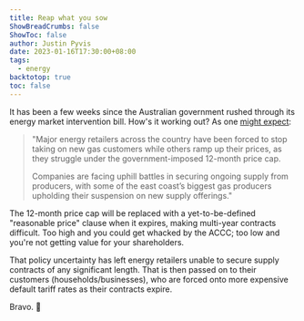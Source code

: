 ```yaml
---
title: Reap what you sow
ShowBreadCrumbs: false
ShowToc: false
author: Justin Pyvis
date: 2023-01-16T17:30:00+08:00
tags:
  - energy
backtotop: true
toc: false
---
```

It has been a few weeks since the Australian government rushed through its energy market intervention bill. How's it working out? As one [might expect](https://www.news.com.au/finance/business/other-industries/energy-retailers-blame-labors-price-cap-for-gas-supply-fears/news-story/5e554672ed437eb39e1b00239fe7f78e):

> "Major energy retailers across the country have been forced to stop taking on new gas customers while others ramp up their prices, as they struggle under the government-imposed 12-month price cap.
> 
> Companies are facing uphill battles in securing ongoing supply from producers, with some of the east coast’s biggest gas producers upholding their suspension on new supply offerings."

The 12-month price cap will be replaced with a yet-to-be-defined "reasonable price" clause when it expires, making multi-year contracts difficult. Too high and you could get whacked by the ACCC; too low and you're not getting value for your shareholders. 

That policy uncertainty has left energy retailers unable to secure supply contracts of any significant length. That is then passed on to their customers (households/businesses), who are forced onto more expensive default tariff rates as their contracts expire.

Bravo. 👏